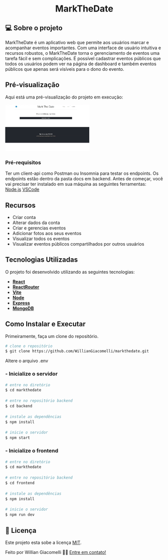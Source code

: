 <h1 align="center">MarkTheDate</h1>

## 💻 Sobre o projeto

<p> 
MarkTheDate é um aplicativo web que permite aos usuários marcar e acompanhar eventos importantes. Com uma interface de usuário intuitiva e recursos robustos, o MarkTheDate torna o gerenciamento de eventos uma tarefa fácil e sem complicações.
É possível cadastrar eventos públicos que todos os usuários podem ver na página de dashboard e também eventos públicos que apenas será visíveis para o dono do evento.
</p>

## Pré-visualização

Aqui está uma pré-visualização do projeto em execução:


![](./public/demostracao.gif)

### Pré-requisitos

Ter um client-api como Postman ou Insomnia para testar os endpoints. Os endpoints estão dentro da pasta docs em backend.
Antes de começar, você vai precisar ter instalado em sua máquina as seguintes ferramentas:
[Node.js](https://nodejs.org/en/)
[VSCode](https://code.visualstudio.com/)

## Recursos

- Criar conta
- Alterar dados da conta
- Criar e gerencias eventos
- Adicionar fotos aos seus eventos
- Visualizar todos os eventos
- Visualizar eventos públicos compartilhados por outros usuários

## Tecnologias Utilizadas

O projeto foi desenvolvido utilizando as seguintes tecnologias:

- **[React](https://react.dev/)**
- **[ReactRouter](https://reactrouter.com/en/main)**
- **[Vite](https://vitejs.dev/)**
- **[Node](https://nodejs.org/en/)**
- **[Express](https://expressjs.com/pt-br/)**
- **[MongoDB](https://www.mongodb.com/pt-br)**

## Como Instalar e Executar

Primeiramente, faça um clone do repositório.

```bash
# clone o repositório
$ git clone https://github.com/WillianGiacomelli/markthedate.git
```

Altere o arquivo .env

### - Inicialize o servidor

```bash
# entre no diretório
$ cd markthedate

# entre no repositório backend
$ cd backend

# instale as dependências
$ npm install

# inicie o servidor
$ npm start
```

### - Inicialize o frontend

```bash
# entre no diretório
$ cd markthedate

# entre no repositório backend
$ cd frontend

# instale as dependências
$ npm install

# inicie o servidor
$ npm run dev
```

## 📝 Licença

Este projeto esta sobe a licença [MIT](./LICENSE).

Feito por Willian Giacomelli 👋🏽 [Entre em contato!](https://www.linkedin.com/in/williangiacomelli/)
